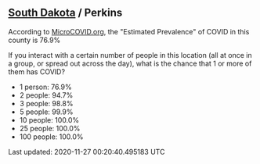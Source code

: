 
## [South Dakota](/united-states/south-dakota) / Perkins

According to [MicroCOVID.org](http://microcovid.org),
the "Estimated Prevalence" of COVID in this county is 76.9%

If you interact with a certain number of people in this location
(all at once in a group, or spread out across the day), what is the chance that
1 or more of them has COVID?

- 1 person: 76.9%
- 2 people: 94.7%
- 3 people: 98.8%
- 5 people: 99.9%
- 10 people: 100.0%
- 25 people: 100.0%
- 100 people: 100.0%

Last updated: 2020-11-27 00:20:40.495183 UTC
